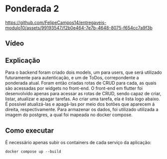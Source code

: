 


# Ponderada 2

https://github.com/FelipeCampos14/entregaveis-modulo10/assets/99193547/f2b0e464-7e7b-4648-8075-f654cc7a9f3b

## Vídeo


## Explicação
Para o backend foram criado dois models, um para users, que será utilizado futuramente para autenticação, e um de ToDos, correpondente a ponderada atual.
Foram então criadas rotas de CRUD para cada, as quais são acessadas por widgets no front-end. O front-end em flutter foi desenvolvido apenas para acessar as rotas de CRUD, sendo capaz de criar, listar, atualizar e apagar tarefas. Ao criar uma tarefa, ela é lista logo abaixo. É possível atualizá-las e apagá-las por meio dos botões que aparecem á direita, respectivamente. 
Para armazenar os dados, foi utilizado utilizada a imagem do postgres, a qual foi mapeada no docker compose.

## Como executar

É necessário apenas subir os containers de cada serviço da aplicação:

```
docker compose up --build
```
